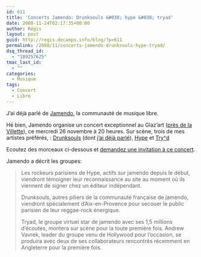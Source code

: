```yaml
---
id: 611
title: 'Concerts Jamendo: Drunksouls &#038; hype &#038; tryad'
date: 2008-11-24T02:17:35+00:00
author: Régis
layout: post
guid: http://regis.decamps.info/blog/?p=611
permalink: /2008/11/concerts-jamendo-drunksouls-hype-tryad/
dsq_thread_id:
  - "189257625"
tmac_last_id:
  - ""
categories:
  - Musique
tags:
  - Concert
  - Libre
---
```

J’ai déjà parlé de [Jamendo](http://www.jamendo.com/fr/), la communauté de musique libre.

Hé bien, Jamendo organise un concert exceptionnel au Glaz’art ([près de la Villette](http://maps.google.com/maps?f=q&hl=fr&geocode=&q=7+avenue+de+la+Porte+de+la+Villette,+paris+(glaz%27art)&sll=48.533608,4.142398&sspn=0.009705,0.019226&g=7+avenue+de+la+Porte+de+la+Villette,+paris&ie=UTF8&z=16&iwloc=addr)), ce mercredi 26 novembre à 20 heures. Sur scène, trois de mes artistes préférés, : [Drunksouls](http://www.jamendo.com/fr/artist/drunksouls) (dont [j’ai déjà parlé](http://regis.decamps.info/blog/2006/03/drunksouls/)), [Hype](http://www.jamendo.com/fr/artist/hype) et [Try^d](http://www.jamendo.com/fr/artist/tryad)

<div align="center">
</div>

Ecoutez des morceaux ci-dessous et [demandez une invitation à ce concert](http://blog.jamendo.com/2008/11/10/jamendo-fait-son-show).
  
<!--more-->


  
Jamendo a décrit les groupes:

> Les rockeurs parisiens de Hype, actifs sur jamendo depuis le début, viendront témoigner leur reconnaissance au site au moment où ils viennent de signer chez un éditeur indépendant.
> 
> Drunksouls, autres piliers de la communauté française de jamendo, viendront spécialement d’Aix-en-Provence pour secouer le public parisien de leur reggae-rock énergique.
> 
> Tryad, le groupe virtuel star de jamendo avec ses 1,5 millions d’écoutes, montera sur scène pour la toute première fois. Andrew Vavrek, leader du groupe venu de Hollywood pour l’occasion, se produira avec deux de ses collaborateurs rencontrés récemment en Angleterre pour la première fois.
